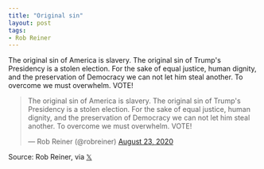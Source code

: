 ```yaml
---
title: "Original sin"
layout: post
tags:
- Rob Reiner
---
```


The original sin of America is slavery. The original sin of Trump's Presidency is a stolen election. For the sake of equal justice, human dignity, and the preservation of Democracy we can not let him steal another. To overcome we must overwhelm. VOTE!

<blockquote class="twitter-tweet"><p lang="en" dir="ltr">The original sin of America is slavery. The original sin of Trump's Presidency is a stolen election. For the sake of equal justice, human dignity, and the preservation of Democracy we can not let him steal another. To overcome we must overwhelm. VOTE!</p>&mdash; Rob Reiner (@robreiner) <a href="https://twitter.com/robreiner/status/1297565290595667968?ref_src=twsrc%5Etfw">August 23, 2020</a></blockquote> <script async src="https://platform.twitter.com/widgets.js" charset="utf-8"></script>

Source: Rob Reiner, via [𝕏](https://x.com)
